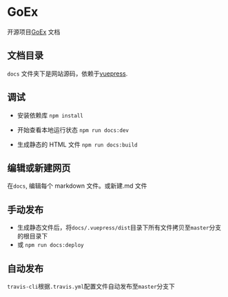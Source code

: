 # GoEx

开源项目[GoEx](https://github.com/nntaoli-project/GoEx) 文档

## 文档目录

`docs` 文件夹下是网站源码，依赖于[vuepress](https://vuepress.vuejs.org/zh/).

## 调试

* 安装依赖库
`npm install`

* 开始查看本地运行状态
`npm run docs:dev`

* 生成静态的 HTML 文件
`npm run docs:build`


## 编辑或新建网页

在`docs`, 编辑每个 markdown 文件。或新建.md 文件

## 手动发布

* 生成静态文件后，将`docs/.vuepress/dist`目录下所有文件拷贝至`master`分支的根目录下
* 或 `npm run docs:deploy`

## 自动发布

`travis-cli`根据`.travis.yml`配置文件自动发布至`master`分支下
